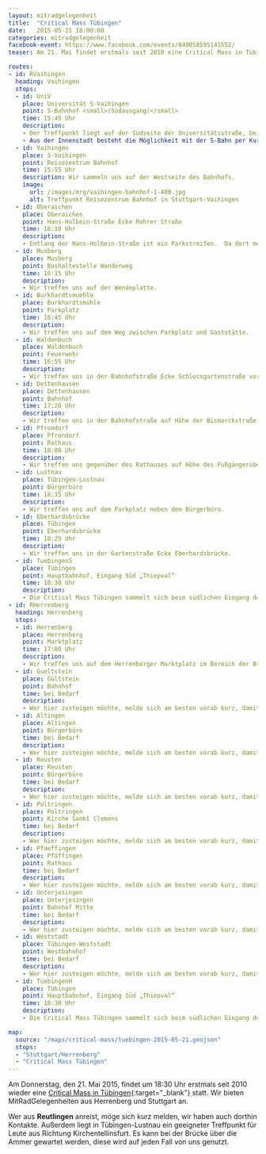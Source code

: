 ```yaml
---
layout: mitradgelegenheit
title:  "Critical Mass Tübingen"
date:   2015-05-21 18:00:00
categories: mitradgelegenheit
facebook-event: https://www.facebook.com/events/849058595141552/
teaser: Am 21. Mai findet erstmals seit 2010 eine Critical Mass in Tübingen statt.  Wir sind dabei.

routes:
- id: RVaihingen
  heading: Vaihingen
  stops:
  - id: UniV
    place: Universität S-Vaihingen
    point: S-Bahnhof <small>(Südausgang)</small>
    time: 15:45 Uhr
    description:
    - Der Treffpunkt liegt auf der Südseite der Universitätsstraße, bei der Fahrradabstellanlage.  Es wird pünktlich losgefahren.
    - Aus der Innenstadt besteht die Möglichkeit mit der S-Bahn per Kurzstreckenticket (1,20&nbsp;€) von der Schwabstraße zur Universität zu fahren. (Achtung: Streik)
  - id: Vaihingen
    place: S-Vaihingen
    point: Reisezentrum Bahnhof
    time: 15:55 Uhr
    description: Wir sammeln uns auf der Westseite des Bahnhofs.
    image:
      url: /images/mrg/vaihingen-bahnhof-1-400.jpg
      alt: Treffpunkt Reisezentrum Bahnhof in Stuttgart-Vaihingen
  - id: Oberaichen
    place: Oberaichen
    point: Hans-Holbein-Straße Ecke Rohrer Straße
    time: 16:10 Uhr
    description:
    - Entlang der Hans-Holbein-Straße ist ein Parkstreifen.  Da dort meist nicht allzuviele Fahrzeuge stehen, eignet er sich gut als Treffpunkt.
  - id: Musberg
    place: Musberg
    point: Bushaltestelle Wanderweg
    time: 16:15 Uhr
    description:
    - Wir treffen uns auf der Wendeplatte.
  - id: Burkhardtsmuehle
    place: Burkhardtsmühle
    point: Parkplatz
    time: 16:45 Uhr
    description:
    - Wir treffen uns auf dem Weg zwischen Parkplatz und Gaststätte.
  - id: Waldenbuch
    place: Waldenbuch
    point: Feuerwehr
    time: 16:55 Uhr
    description:
    - Wir treffen uns in der Bahnhofstraße Ecke Schlossgartenstraße vor der Feuerwehr.
  - id: Dettenhausen
    place: Dettenhausen
    point: Bahnhof
    time: 17:20 Uhr
    description:
    - Wir treffen uns in der Bahnhofstraße auf Höhe der Bismarckstraße.
  - id: Pfrondorf
    place: Pfrondorf
    point: Rathaus
    time: 18:00 Uhr
    description:
    - Wir treffen uns gegenüber des Rathauses auf Höhe des Fußgängerüberwegs.
  - id: Lustnau
    place: Tübingen-Lustnau
    point: Bürgerbüro
    time: 18:15 Uhr
    description:
    - Wir treffen uns auf dem Parkplatz neben dem Bürgerbüro.
  - id: Eberhardsbrücke
    place: Tübingen
    point: Eberhardsbrücke
    time: 18:25 Uhr
    description:
    - Wir treffen uns in der Gartenstraße Ecke Eberhardsbrücke.
  - id: TuebingenS
    place: Tübingen
    point: Hauptbahnhof, Eingang Süd „Thiepval“
    time: 18:30 Uhr
    description:
    - Die Critical Mass Tübingen sammelt sich beim südlichen Eingang des Hauptbahnhofs.
- id: RHerrenberg
  heading: Herrenberg
  stops:
  - id: Herrenberg
    place: Herrenberg
    point: Marktplatz
    time: 17:00 Uhr
    description:
    - Wir treffen uns auf dem Herrenberger Marktplatz im Bereich der Bronngasse.
  - id: Gueltstein
    place: Gültstein
    point: Bahnhof
    time: bei Bedarf
    description:
    - Wer hier zusteigen möchte, melde sich am besten vorab kurz, damit sichergestellt werden kann, dass der Treffpunkt angefahren wird.
  - id: Altingen
    place: Altingen
    point: Bürgerbüro
    time: bei Bedarf
    description:
    - Wer hier zusteigen möchte, melde sich am besten vorab kurz, damit sichergestellt werden kann, dass der Treffpunkt angefahren wird.
  - id: Reusten
    place: Reusten
    point: Bürgerbüro
    time: bei Bedarf
    description:
    - Wer hier zusteigen möchte, melde sich am besten vorab kurz, damit sichergestellt werden kann, dass der Treffpunkt angefahren wird.
  - id: Poltringen
    place: Poltringen
    point: Kirche Sankt Clemens
    time: bei Bedarf
    description:
    - Wer hier zusteigen möchte, melde sich am besten vorab kurz, damit sichergestellt werden kann, dass der Treffpunkt angefahren wird.
  - id: Pfaeffingen
    place: Pfäffingen
    point: Rathaus
    time: bei Bedarf
    description:
    - Wer hier zusteigen möchte, melde sich am besten vorab kurz, damit sichergestellt werden kann, dass der Treffpunkt angefahren wird.
  - id: Unterjesingen
    place: Unterjesingen
    point: Bahnhof Mitte
    time: bei Bedarf
    description:
    - Wer hier zusteigen möchte, melde sich am besten vorab kurz, damit sichergestellt werden kann, dass der Treffpunkt angefahren wird.
  - id: Weststadt
    place: Tübingen-Weststadt
    point: Westbahnhof
    time: bei Bedarf
    description:
    - Wer hier zusteigen möchte, melde sich am besten vorab kurz, damit sichergestellt werden kann, dass der Treffpunkt angefahren wird.
  - id: TuebingenH
    place: Tübingen
    point: Hauptbahnhof, Eingang Süd „Thiepval“
    time: 18:30 Uhr
    description:
    - Die Critical Mass Tübingen sammelt sich beim südlichen Eingang des Hauptbahnhofs.

map:
  source: "/maps/critical-mass/tuebingen-2015-05-21.geojson"
  stops:
  - "Stuttgart/Herrenberg"
  - "Critical Mass Tübingen"
---
```


Am Donnerstag, den 21. Mai 2015, findet um 18:30&nbsp;Uhr erstmals seit 2010 wieder eine [Critical Mass in Tübingen][CM-Tuebingen]{:target="_blank"} statt.  Wir bieten MitRadGelegenheiten aus Herrenberg und Stuttgart an.

Wer aus **Reutlingen** anreist, möge sich kurz melden, wir haben auch dorthin Kontakte.  Außerdem liegt in Tübingen-Lustnau ein geeigneter Treffpunkt für Leute aus Richtung Kirchentellinsfurt.  Es kann bei der Brücke über die Ammer gewartet werden, diese wird auf jeden Fall von uns genutzt.




[CM-Tuebingen]: https://cmtuebingen.wordpress.com/
